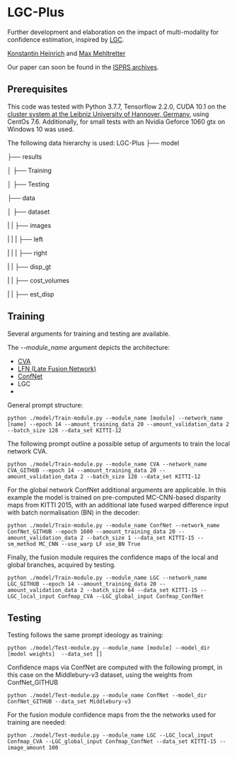 # LGC-Plus

Further development and elaboration on the impact of multi-modality for confidence estimation, inspired by [LGC](https://openaccess.thecvf.com/content_ECCV_2018/papers/Fabio_Tosi_Beyond_local_reasoning_ECCV_2018_paper.pdf).

[Konstantin Heinrich](www.linkedin.com/in/konstantin-heinrich) and [Max Mehltretter](http://mehltretter.net/) 

Our paper can soon be found in the [ISPRS archives](https://www.isprs.org/publications/archives.aspx). 

## Prerequisites
This code was tested with Python 3.7.7, Tensorflow 2.2.0, CUDA 10.1 on the [cluster system at the Leibniz University of Hannover, Germany](https://www.luis.uni-hannover.de/en/services/computing/scientific-computing/technical-specifications-of-clusters/), using CentOs 7.6. Additionally, for small tests with an Nvidia Geforce 1060 gtx on Windows 10 was used. 

The following data hierarchy is used:
LGC-Plus
├── model

├── results

│   ├── Training

│   ├── Testing

├── data

│   ├── dataset

|   |   ├──  images

|   |   |   ├──  left

|   |   |   ├──  right

|   |   ├──  disp_gt

|   |   ├──  cost_volumes

|   |   ├──  est_disp


## Training
Several arguments for training and testing are available.

The _--module_name_ argument depicts the architecture:
  * [CVA](https://www.sciencedirect.com/science/article/abs/pii/S0924271620303026)
  * [LFN (Late Fusion Network)](http://www.arts-pi.org.tn/rfmi2017/papers/10_CameraReadySubmission_llncs2e%20(3).pdf)
  * [ConfNet](https://openaccess.thecvf.com/content_ECCV_2018/papers/Fabio_Tosi_Beyond_local_reasoning_ECCV_2018_paper.pdf)
  * LGC
  * 
General prompt structure:
```shell     
python ./model/Train-module.py --module_name [module] --network_name [name] --epoch 14 --amount_training_data 20 --amount_validation_data 2 --batch_size 128 --data_set KITTI-12
```
The following prompt outline a possible setup of arguments to train the local network CVA.
```shell     
python ./model/Train-module.py --module_name CVA --network_name CVA_GITHUB --epoch 14 --amount_training_data 20 --amount_validation_data 2 --batch_size 128 --data_set KITTI-12
```

For the global network ConfNet additional arguments are applicable. In this example the model is trained on pre-computed MC-CNN-based disparity maps from KITTI 2015, with an additional late fused warped difference input with batch normalisation (BN) in the decoder:
```shell     
python ./model/Train-module.py --module_name ConfNet --network_name ConfNet_GITHUB --epoch 1600 --amount_training_data 20 --amount_validation_data 2 --batch_size 1 --data_set KITTI-15 --sm_method MC_CNN --use_warp LF use_BN True
```

Finally, the fusion module requires the confidence maps of the local and global branches, acquired by testing.
```shell     
python ./model/Train-module.py --module_name LGC --network_name LGC_GITHUB --epoch 14 --amount_training_data 20 --amount_validation_data 2 --batch_size 64 --data_set KITTI-15 --LGC_local_input Confmap_CVA --LGC_global_input Confmap_ConfNet
```

## Testing
Testing follows the same prompt ideology as training:
```shell     
python ./model/Test-module.py --module_name [module] --model_dir [model weights]  --data_set [] 
```

Confidence maps via ConfNet are computed with the following prompt, in this case on the Middlebury-v3 dataset, using the weights from ConfNet_GITHUB
```shell     
python ./model/Test-module.py --module_name ConfNet --model_dir ConfNet_GITHUB --data_set Middlebury-v3
```

For the fusion module confidence maps from the the networks used for training are needed:
```shell     
python ./model/Test-module.py --module_name LGC --LGC_local_input Confmap_CVA --LGC_global_input Confmap_ConfNet --data_set KITTI-15 --image_amount 100
```

